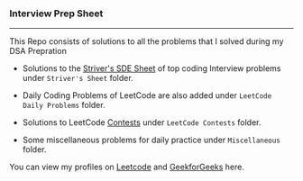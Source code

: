 ### Interview Prep Sheet
---

This Repo consists of solutions to all the problems that I solved during my DSA Prepration

- Solutions to the [Striver's SDE Sheet](https://takeuforward.org/interviews/strivers-sde-sheet-top-coding-interview-problems) of top coding Interview problems under ```Striver's Sheet``` folder.

- Daily Coding Problems of LeetCode are also added under ```LeetCode Daily Problems``` folder.

- Solutions to LeetCode [Contests](https://leetcode.com/contest/) under ```LeetCode Contests``` folder.

- Some miscellaneous problems for daily practice under ```Miscellaneous``` folder. 

You can view my profiles on [Leetcode](https://leetcode.com/u/aditya-me13/) and [GeekforGeeks](https://www.geeksforgeeks.org/user/aditya_me13/) here.
